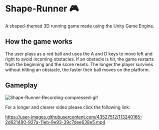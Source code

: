 # Shape-Runner 🎮 
A shaped-themed 3D running game made using the Unity Game Engine. 


## How the game works
The user plays as a red ball and uses the A and D keys to move left and right to avoid incoming obstacles. If an obstacle is hit, the game restarts from the beginning and the score resets. The longer the player survives without hitting an obstacle, the faster their ball moves on the platform. 

## Gameplay

![Shape-Runner-Recording-compressed-gif](https://user-images.githubusercontent.com/43527512/113241121-09073780-927c-11eb-851f-e6b851454c51.gif)
            

For a longer and clearer video please click the following link:

https://user-images.githubusercontent.com/43527512/113240165-2d621480-927a-11eb-9e93-39c7dee638e5.mp4






